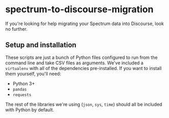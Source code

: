 # spectrum-to-discourse-migration

If you're looking for help migrating your Spectrum data into Discourse, look no further.

## Setup and installation

These scripts are just a bunch of Python files configured to run from the command line and take CSV files as arguments. We've included a `virtualenv` with all of the dependencies pre-installed. If you want to install them yourself, you'll need:

- Python 3+
- `pandas`
- `requests`

The rest of the libraries we're using (`json`, `sys`, `time`) should all be included with Python by default. 

